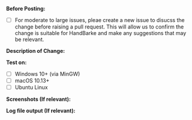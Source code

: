 
**Before Posting:**

- [ ] For moderate to large issues, pleae create a new issue to disucss the change before raising a pull request. 
This will allow us to confirm the change is suitable for HandBarke and make any suggestions that may be relevant.

**Description of Change:**





**Test on:**

- [ ] Windows 10+  (via MinGW)
- [ ] macOS 10.13+
- [ ] Ubuntu Linux

**Screenshots (If relevant):**


**Log file output (If relevant):**
